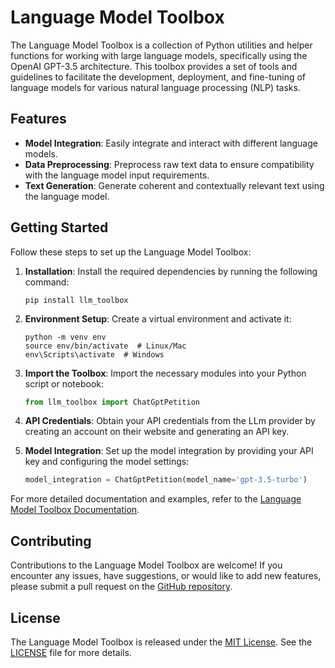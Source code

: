 # Language Model Toolbox

The Language Model Toolbox is a collection of Python utilities and helper functions for working with large language models, specifically using the OpenAI GPT-3.5 architecture. This toolbox provides a set of tools and guidelines to facilitate the development, deployment, and fine-tuning of language models for various natural language processing (NLP) tasks.

## Features

- **Model Integration**: Easily integrate and interact with different language models.
- **Data Preprocessing**: Preprocess raw text data to ensure compatibility with the language model input requirements.
- **Text Generation**: Generate coherent and contextually relevant text using the language model.

## Getting Started

Follow these steps to set up the Language Model Toolbox:

1. **Installation**: Install the required dependencies by running the following command:
   ```
   pip install llm_toolbox
   ```

2. **Environment Setup**: Create a virtual environment and activate it:
   ```
   python -m venv env
   source env/bin/activate  # Linux/Mac
   env\Scripts\activate  # Windows
   ```

3. **Import the Toolbox**: Import the necessary modules into your Python script or notebook:
   ```python
   from llm_toolbox import ChatGptPetition
   ```

4. **API Credentials**: Obtain your API credentials from the LLm provider by creating an account on their website and generating an API key.

5. **Model Integration**: Set up the model integration by providing your API key and configuring the model settings:
   ```python
   model_integration = ChatGptPetition(model_name='gpt-3.5-turbo')
   ```

For more detailed documentation and examples, refer to the [Language Model Toolbox Documentation](https://toolboxdocs.example.com).

## Contributing

Contributions to the Language Model Toolbox are welcome! If you encounter any issues, have suggestions, or would like to add new features, please submit a pull request on the [GitHub repository](https://github.com/unknowncoder05/llm_toolbox).

## License

The Language Model Toolbox is released under the [MIT License](https://opensource.org/licenses/MIT). See the [LICENSE](https://github.com/unknowncoder05/llm_toolbox/blob/main/LICENSE) file for more details.